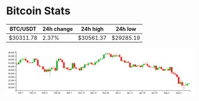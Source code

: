 # Bitcoin Stats

BTC/USDT|24h change|24h high|24h low|
|---|---|---|---|
|$30311.78|2.37%|$30561.37|$29285.19|

<img src="./chart.svg">
